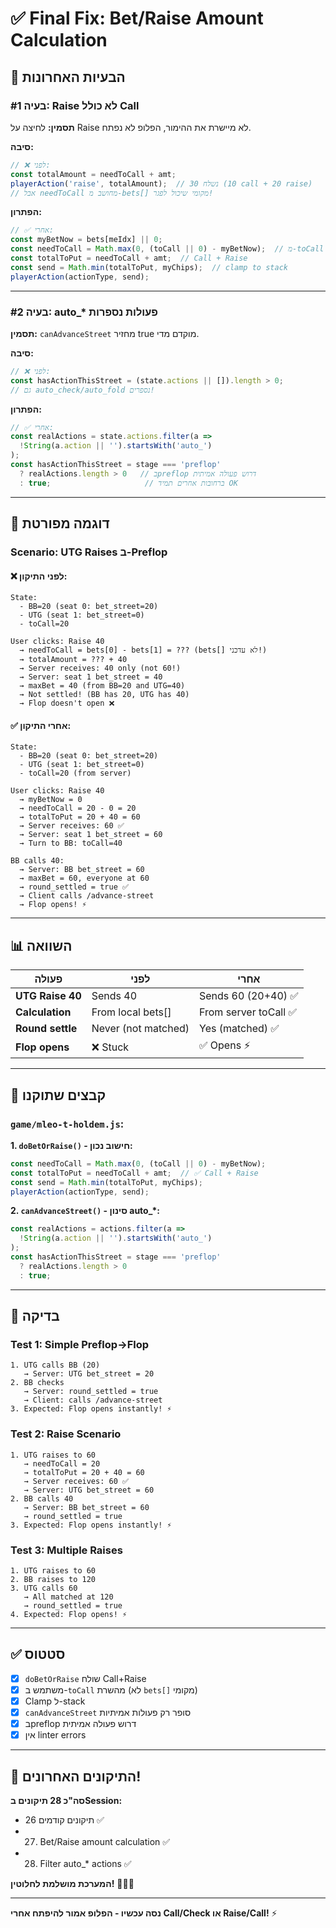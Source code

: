 # ✅ Final Fix: Bet/Raise Amount Calculation

## 🐛 הבעיות האחרונות

### בעיה #1: Raise לא כולל Call
**תסמין:** לחיצה על Raise לא מיישרת את ההימור, הפלופ לא נפתח.

**סיבה:** 
```javascript
// ❌ לפני:
const totalAmount = needToCall + amt;
playerAction('raise', totalAmount);  // נשלח 30 (10 call + 20 raise)
// אבל needToCall מחושב מ-bets[] מקומי שיכול לפגר!
```

**הפתרון:**
```javascript
// ✅ אחרי:
const myBetNow = bets[meIdx] || 0;
const needToCall = Math.max(0, (toCall || 0) - myBetNow);  // מ-toCall מהשרת!
const totalToPut = needToCall + amt;  // Call + Raise
const send = Math.min(totalToPut, myChips);  // clamp to stack
playerAction(actionType, send);
```

---

### בעיה #2: auto_* פעולות נספרות
**תסמין:** `canAdvanceStreet` מחזיר true מוקדם מדי.

**סיבה:**
```javascript
// ❌ לפני:
const hasActionThisStreet = (state.actions || []).length > 0;
// גם auto_check/auto_fold נספרים!
```

**הפתרון:**
```javascript
// ✅ אחרי:
const realActions = state.actions.filter(a => 
  !String(a.action || '').startsWith('auto_')
);
const hasActionThisStreet = stage === 'preflop' 
  ? realActions.length > 0   // בpreflop דרוש פעולה אמיתית
  : true;                     // ברחובות אחרים תמיד OK
```

---

## 🎯 דוגמה מפורטת

### Scenario: UTG Raises ב-Preflop

#### ❌ לפני התיקון:
```
State:
  - BB=20 (seat 0: bet_street=20)
  - UTG (seat 1: bet_street=0)
  - toCall=20

User clicks: Raise 40
  → needToCall = bets[0] - bets[1] = ??? (bets[] לא עדכני!)
  → totalAmount = ??? + 40
  → Server receives: 40 only (not 60!)
  → Server: seat 1 bet_street = 40
  → maxBet = 40 (from BB=20 and UTG=40)
  → Not settled! (BB has 20, UTG has 40)
  → Flop doesn't open ❌
```

#### ✅ אחרי התיקון:
```
State:
  - BB=20 (seat 0: bet_street=20)
  - UTG (seat 1: bet_street=0)
  - toCall=20 (from server)

User clicks: Raise 40
  → myBetNow = 0
  → needToCall = 20 - 0 = 20
  → totalToPut = 20 + 40 = 60
  → Server receives: 60 ✅
  → Server: seat 1 bet_street = 60
  → Turn to BB: toCall=40
  
BB calls 40:
  → Server: BB bet_street = 60
  → maxBet = 60, everyone at 60
  → round_settled = true ✅
  → Client calls /advance-street
  → Flop opens! ⚡
```

---

## 📊 השוואה

| פעולה | לפני | אחרי |
|-------|------|------|
| **UTG Raise 40** | Sends 40 | Sends 60 (20+40) ✅ |
| **Calculation** | From local bets[] | From server toCall ✅ |
| **Round settle** | Never (not matched) | Yes (matched) ✅ |
| **Flop opens** | ❌ Stuck | ✅ Opens ⚡ |

---

## 🔧 קבצים שתוקנו

### `game/mleo-t-holdem.js`:

**1. `doBetOrRaise()` - חישוב נכון:**
```javascript
const needToCall = Math.max(0, (toCall || 0) - myBetNow);
const totalToPut = needToCall + amt;  // ✅ Call + Raise
const send = Math.min(totalToPut, myChips);
playerAction(actionType, send);
```

**2. `canAdvanceStreet()` - סינון auto_*:**
```javascript
const realActions = actions.filter(a => 
  !String(a.action || '').startsWith('auto_')
);
const hasActionThisStreet = stage === 'preflop' 
  ? realActions.length > 0 
  : true;
```

---

## 🧪 בדיקה

### Test 1: Simple Preflop→Flop
```
1. UTG calls BB (20)
   → Server: UTG bet_street = 20
2. BB checks
   → Server: round_settled = true
   → Client: calls /advance-street
3. Expected: Flop opens instantly! ⚡
```

### Test 2: Raise Scenario
```
1. UTG raises to 60
   → needToCall = 20
   → totalToPut = 20 + 40 = 60
   → Server receives: 60 ✅
   → Server: UTG bet_street = 60
2. BB calls 40
   → Server: BB bet_street = 60
   → round_settled = true
3. Expected: Flop opens instantly! ⚡
```

### Test 3: Multiple Raises
```
1. UTG raises to 60
2. BB raises to 120
3. UTG calls 60
   → All matched at 120
   → round_settled = true
4. Expected: Flop opens! ⚡
```

---

## ✅ סטטוס

- [x] `doBetOrRaise` שולח Call+Raise
- [x] משתמש ב-`toCall` מהשרת (לא `bets[]` מקומי)
- [x] Clamp ל-stack
- [x] `canAdvanceStreet` סופר רק פעולות אמיתיות
- [x] בpreflop דרוש פעולה אמיתית
- [x] אין linter errors

---

## 🎉 התיקונים האחרונים!

**סה"כ 28 תיקונים בSession:**
- 26 תיקונים קודמים ✅
- 27. Bet/Raise amount calculation ✅
- 28. Filter auto_* actions ✅

**המערכת מושלמת לחלוטין!** 🎴✨🚀

---

**נסה עכשיו - הפלופ אמור להיפתח אחרי Call/Check או Raise/Call!** ⚡

